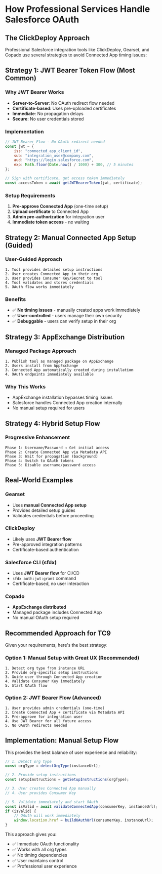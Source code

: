 # How Professional Services Handle Salesforce OAuth

## The ClickDeploy Approach

Professional Salesforce integration tools like ClickDeploy, Gearset, and Copado
use several strategies to avoid Connected App timing issues:

## Strategy 1: JWT Bearer Token Flow (Most Common)

### Why JWT Bearer Works

- **Server-to-Server**: No OAuth redirect flow needed
- **Certificate-based**: Uses pre-uploaded certificates
- **Immediate**: No propagation delays
- **Secure**: No user credentials stored

### Implementation

```javascript
// JWT Bearer Flow - No OAuth redirect needed
const jwt = {
    iss: "connected_app_client_id",
    sub: "integration_user@company.com",
    aud: "https://login.salesforce.com",
    exp: Math.floor(Date.now() / 1000) + 300, // 5 minutes
};

// Sign with certificate, get access token immediately
const accessToken = await getJWTBearerToken(jwt, certificate);
```

### Setup Requirements

1. **Pre-approve Connected App** (one-time setup)
2. **Upload certificate** to Connected App
3. **Admin pre-authorization** for integration user
4. **Immediate token access** - no waiting

## Strategy 2: Manual Connected App Setup (Guided)

### User-Guided Approach

```
1. Tool provides detailed setup instructions
2. User creates Connected App in their org  
3. User provides Consumer Key/Secret to tool
4. Tool validates and stores credentials
5. OAuth flow works immediately
```

### Benefits

- ✅ **No timing issues** - manually created apps work immediately
- ✅ **User-controlled** - users manage their own security
- ✅ **Debuggable** - users can verify setup in their org

## Strategy 3: AppExchange Distribution

### Managed Package Approach

```
1. Publish tool as managed package on AppExchange
2. Users install from AppExchange  
3. Connected App automatically created during installation
4. OAuth endpoints immediately available
```

### Why This Works

- AppExchange installation bypasses timing issues
- Salesforce handles Connected App creation internally
- No manual setup required for users

## Strategy 4: Hybrid Setup Flow

### Progressive Enhancement

```
Phase 1: Username/Password → Get initial access
Phase 2: Create Connected App via Metadata API
Phase 3: Wait for propagation (background)
Phase 4: Switch to OAuth tokens
Phase 5: Disable username/password access
```

## Real-World Examples

### Gearset

- Uses **manual Connected App setup**
- Provides detailed setup guides
- Validates credentials before proceeding

### ClickDeploy

- Likely uses **JWT Bearer flow**
- Pre-approved integration patterns
- Certificate-based authentication

### Salesforce CLI (sfdx)

- Uses **JWT Bearer flow** for CI/CD
- `sfdx auth:jwt:grant` command
- Certificate-based, no user interaction

### Copado

- **AppExchange distributed**
- Managed package includes Connected App
- No manual OAuth setup required

## Recommended Approach for TC9

Given your requirements, here's the best strategy:

### Option 1: Manual Setup with Great UX (Recommended)

```
1. Detect org type from instance URL
2. Provide org-specific setup instructions
3. Guide user through Connected App creation
4. Validate Consumer Key immediately
5. Start OAuth flow
```

### Option 2: JWT Bearer Flow (Advanced)

```
1. User provides admin credentials (one-time)
2. Create Connected App + certificate via Metadata API
3. Pre-approve for integration user
4. Use JWT Bearer for all future access
5. No OAuth redirects needed
```

## Implementation: Manual Setup Flow

This provides the best balance of user experience and reliability:

```typescript
// 1. Detect org type
const orgType = detectOrgType(instanceUrl);

// 2. Provide setup instructions
const setupInstructions = getSetupInstructions(orgType);

// 3. User creates Connected App manually
// 4. User provides Consumer Key

// 5. Validate immediately and start OAuth
const isValid = await validateConnectedApp(consumerKey, instanceUrl);
if (isValid) {
    // OAuth will work immediately
    window.location.href = buildOAuthUrl(consumerKey, instanceUrl);
}
```

This approach gives you:

- ✅ Immediate OAuth functionality
- ✅ Works with all org types
- ✅ No timing dependencies
- ✅ User maintains control
- ✅ Professional user experience
